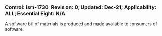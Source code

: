 ### Control: ism-1730; Revision: 0; Updated: Dec-21; Applicability: ALL; Essential Eight: N/A
<p>A software bill of materials is produced and made available to consumers of software.</p>